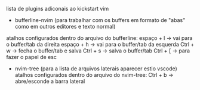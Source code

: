 lista de plugins adiconais ao kickstart vim
- bufferline-nvim (para trabalhar com os buffers em formato de  "abas" como em outros editores e texto normal)

atalhos configurados dentro do arquivo do bufferline: 
         espaço + l -> vai para o buffer/tab da direita
         espaço + h -> vai para o buffer/tab da esquerda
         Ctrl + w -> fecha o buffer/tab e salva
         Ctrl + s -> salva o buffer/tab
         Ctrl + [ -> para fazer o papel de esc

- nvim-tree (para a lista de arquivos laterais aparecer estio vscode)
atalhos configurados dentro do arquivo do nvim-tree:
        Ctrl + b -> abre/esconde a barra lateral
